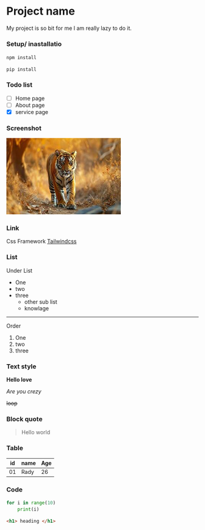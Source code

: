 # Project name
My project is so bit for me I am really lazy to do it.
### Setup/ inastallatio
`npm install`

`pip install`
### Todo list

- [ ] Home page
- [ ] About page
- [X] service page

### Screenshot 
![Dasbord](image.png)

### Link
Css Framework [Tailwindcss](https://tailwindcss.com/)

### List
Under List
- One
- two
- three
    - other sub list
    - knowlage
---
Order
1. One 
2. two
3. three

### Text style
**Hello love**

*Are you crezy*

~~loop~~
### Block quote
> Hello world
### Table 
|id  | name | Age |
|----|------|-----|
|01  | Rady |  26 |

### Code
```python
for i in range(10)
    print(i)
```
```html
<h1> heading </h1>